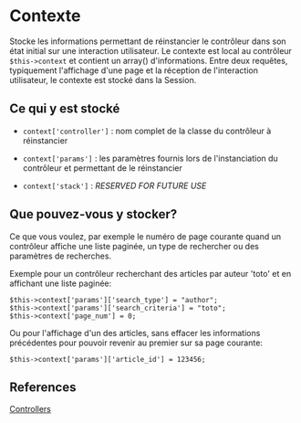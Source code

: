 # Contexte

Stocke les informations permettant de réinstancier le contrôleur dans son état initial sur une interaction utilisateur.
Le contexte est local au contrôleur `$this->context` et contient un array() d'informations.
Entre deux requêtes, typiquement l'affichage d'une page et la réception de l'interaction utilisateur, le contexte est stocké dans la Session.


## Ce qui y est stocké

- `context['controller']` : nom complet de la classe du contrôleur à réinstancier

- `context['params']` : les paramètres fournis lors de l'instanciation du contrôleur et permettant de le réinstancier

- `context['stack']` : *RESERVED FOR FUTURE USE*


## Que pouvez-vous y stocker?

Ce que vous voulez, par exemple le numéro de page courante quand un contrôleur affiche une liste paginée, un type de rechercher ou des paramètres de recherches.

Exemple pour un contrôleur recherchant des articles par auteur 'toto' et en affichant une liste paginée:
```
$this->context['params']['search_type'] = "author";
$this->context['params']['search_criteria'] = "toto";
$this->context['page_num'] = 0;
```

Ou pour l'affichage d'un des articles, sans effacer les informations précédentes pour pouvoir revenir au premier sur sa page courante:
```
$this->context['params']['article_id'] = 123456;
```


## References
[Controllers](./Controllers.md)
